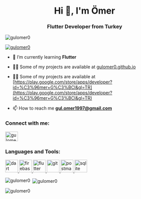 <h1 align="center">Hi 👋, I'm Ömer</h1>
<h3 align="center">Flutter Developer from Turkey</h3>

<p align="left"> <img src="https://komarev.com/ghpvc/?username=gulomer0&label=Profile%20views&color=0e75b6&style=flat" alt="gulomer0" /> </p>

<p align="left"> <a href="https://github.com/ryo-ma/github-profile-trophy"><img src="https://github-profile-trophy.vercel.app/?username=gulomer0" alt="gulomer0" /></a> </p>

- 🌱 I’m currently learning **Flutter**

- 👨‍💻 Some of my projects are available at [gulomer0.github.io](gulomer0.github.io)

- 👨‍💻 Some of my projects are available at [https://play.google.com/store/apps/developer?id=%C3%96mer+G%C3%BCl&gl=TR](https://play.google.com/store/apps/developer?id=%C3%96mer+G%C3%BCl&gl=TR)

- 📫 How to reach me **gul.omer1997@gmail.com**

<h3 align="left">Connect with me:</h3>
<p align="left">
<a href="https://linkedin.com/in/gulomer0" target="blank"><img align="center" src="https://raw.githubusercontent.com/rahuldkjain/github-profile-readme-generator/master/src/images/icons/Social/linked-in-alt.svg" alt="gulomer0" height="30" width="40" /></a>
</p>

<h3 align="left">Languages and Tools:</h3>
<p align="left"> <a href="https://dart.dev" target="_blank" rel="noreferrer"> <img src="https://www.vectorlogo.zone/logos/dartlang/dartlang-icon.svg" alt="dart" width="40" height="40"/> </a> <a href="https://firebase.google.com/" target="_blank" rel="noreferrer"> <img src="https://www.vectorlogo.zone/logos/firebase/firebase-icon.svg" alt="firebase" width="40" height="40"/> </a> <a href="https://flutter.dev" target="_blank" rel="noreferrer"> <img src="https://www.vectorlogo.zone/logos/flutterio/flutterio-icon.svg" alt="flutter" width="40" height="40"/> </a> <a href="https://git-scm.com/" target="_blank" rel="noreferrer"> <img src="https://www.vectorlogo.zone/logos/git-scm/git-scm-icon.svg" alt="git" width="40" height="40"/> </a> <a href="https://postman.com" target="_blank" rel="noreferrer"> <img src="https://www.vectorlogo.zone/logos/getpostman/getpostman-icon.svg" alt="postman" width="40" height="40"/> </a> <a href="https://www.sqlite.org/" target="_blank" rel="noreferrer"> <img src="https://www.vectorlogo.zone/logos/sqlite/sqlite-icon.svg" alt="sqlite" width="40" height="40"/> </a> </p>

<p><img align="left" src="https://github-readme-stats.vercel.app/api/top-langs?username=gulomer0&show_icons=true&locale=en&layout=compact" alt="gulomer0" /></p>

<p>&nbsp;<img align="center" src="https://github-readme-stats.vercel.app/api?username=gulomer0&show_icons=true&locale=en" alt="gulomer0" /></p>

<p><img align="center" src="https://github-readme-streak-stats.herokuapp.com/?user=gulomer0&" alt="gulomer0" /></p>
